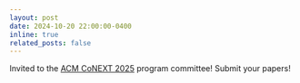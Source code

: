 ```yaml
---
layout: post
date: 2024-10-20 22:00:00-0400
inline: true
related_posts: false
---
```


Invited to the [ACM CoNEXT 2025](https://conferences.sigcomm.org/co-next/2025/) program committee! Submit your papers!
